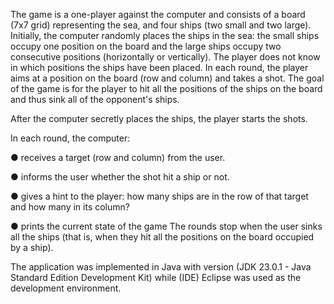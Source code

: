 The game is a one-player against the computer and consists of a board (7x7 grid) representing the sea, and four ships (two small and two large). Initially, the computer randomly places the ships in the sea: the small ships occupy one position on the board and the large ships occupy two consecutive positions (horizontally or vertically). The player does not know in which positions the ships have been placed. In each round, the player aims at a position on the board (row and column) and takes a shot. The goal of the game is for the player to hit all the positions of the ships on the board and thus sink all of the opponent's ships.

After the computer secretly places the ships, the player starts the shots. 

In each round, the computer: 

● receives a target (row and column) from the user. 

● informs the user whether the shot hit a ship or not. 

● gives a hint to the player: how many ships are in the row of that target and how many in its column? 

● prints the current state of the game The rounds stop when the user sinks all the ships (that is, when they hit all the positions on the board occupied by a ship).

The application was implemented in Java with version (JDK 23.0.1 - Java Standard Edition Development Kit) while (IDE) Eclipse was used as the development environment.
